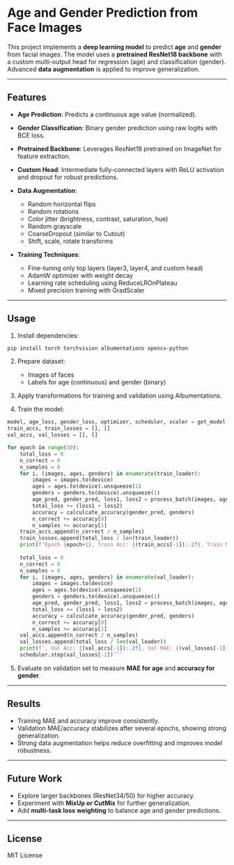 # Age and Gender Prediction from Face Images

This project implements a **deep learning model** to predict **age** and **gender** from facial images. The model uses a **pretrained ResNet18 backbone** with a custom multi-output head for regression (age) and classification (gender). Advanced **data augmentation** is applied to improve generalization.

---

## Features

* **Age Prediction**: Predicts a continuous age value (normalized).
* **Gender Classification**: Binary gender prediction using raw logits with BCE loss.
* **Pretrained Backbone**: Leverages ResNet18 pretrained on ImageNet for feature extraction.
* **Custom Head**: Intermediate fully-connected layers with ReLU activation and dropout for robust predictions.
* **Data Augmentation**:

  * Random horizontal flips
  * Random rotations
  * Color jitter (brightness, contrast, saturation, hue)
  * Random grayscale
  * CoarseDropout (similar to Cutout)
  * Shift, scale, rotate transforms
* **Training Techniques**:

  * Fine-tuning only top layers (layer3, layer4, and custom head)
  * AdamW optimizer with weight decay
  * Learning rate scheduling using ReduceLROnPlateau
  * Mixed precision training with GradScaler

---

## Usage

1. Install dependencies:

```bash
pip install torch torchvision albumentations opencv-python
```

2. Prepare dataset:

   * Images of faces
   * Labels for age (continuous) and gender (binary)

3. Apply transformations for training and validation using Albumentations.

4. Train the model:

```python
model, age_loss, gender_loss, optimizer, scheduler, scaler = get_model()
train_accs, train_losses = [], []
val_accs, val_losses = [], []

for epoch in range(30):
    total_loss = 0
    n_correct = 0
    n_samples = 0
    for i, (images, ages, genders) in enumerate(train_loader):
        images = images.to(device)
        ages = ages.to(device).unsqueeze(1)
        genders = genders.to(device).unsqueeze(1)
        age_pred, gender_pred, loss1, loss2 = process_batch(images, ages, genders, model, c1, c2, opt, scaler, True)
        total_loss += (loss1 + loss2)
        accuracy = calculcate_accuracy(gender_pred, genders)
        n_correct += accuracy[0]
        n_samples += accuracy[1]
    train_accs.append(n_correct / n_samples)
    train_losses.append(total_loss / len(train_loader))
    print(f'Epoch {epoch+1}, Train Acc: {(train_accs[-1]):.2f}, Train MAE: {(train_losses[-1]):.2f}', end='')
    
    total_loss = 0
    n_correct = 0
    n_samples = 0
    for i, (images, ages, genders) in enumerate(val_loader):
        images = images.to(device)
        ages = ages.to(device).unsqueeze(1)
        genders = genders.to(device).unsqueeze(1)
        age_pred, gender_pred, loss1, loss2 = process_batch(images, ages, genders, model, c1, c2, opt, scaler, False)
        total_loss += (loss1 + loss2)
        accuracy = calculcate_accuracy(gender_pred, genders)
        n_correct += accuracy[0]
        n_samples += accuracy[1]
    val_accs.append(n_correct / n_samples)
    val_losses.append(total_loss / len(val_loader))
    print(f', Val Acc: {(val_accs[-1]):.2f}, Val MAE: {(val_losses[-1]):.2f}')
    scheduler.step(val_losses[-1])```
```

5. Evaluate on validation set to measure **MAE for age** and **accuracy for gender**.

---

## Results

* Training MAE and accuracy improve consistently.
* Validation MAE/accuracy stabilizes after several epochs, showing strong generalization.
* Strong data augmentation helps reduce overfitting and improves model robustness.

---

## Future Work

* Explore larger backbones (ResNet34/50) for higher accuracy.
* Experiment with **MixUp or CutMix** for further generalization.
* Add **multi-task loss weighting** to balance age and gender predictions.

---

## License

MIT License
